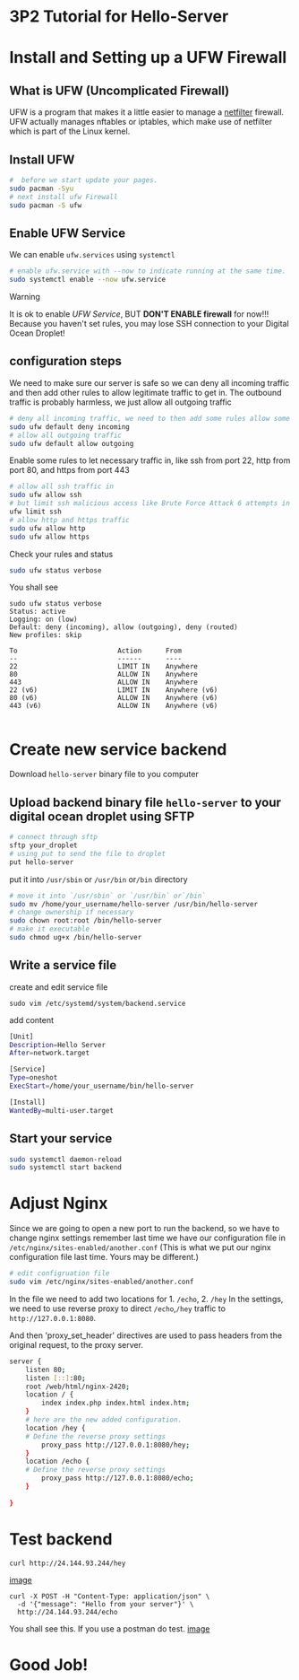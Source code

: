 # 3P2 Tutorial for Hello-Server

# Install and Setting up a UFW Firewall
## What is UFW (Uncomplicated Firewall)

UFW is a program that makes it a little easier to manage a [netfilter](https://netfilter.org/) firewall. UFW actually manages nftables or iptables, which make use of netfilter which is part of the Linux kernel.
## Install UFW
```bash
#  before we start update your pages.
sudo pacman -Syu
# next install ufw Firewall
sudo pacman -S ufw
```
## Enable UFW Service
We can enable `ufw.services` using `systemctl`
```bash
# enable ufw.service with --now to indicate running at the same time.
sudo systemctl enable --now ufw.service
```

>[!warning]
>It is ok to enable *UFW Service*, BUT **DON'T ENABLE firewall** for now!!!
>Because you haven't set rules, you may lose SSH connection to your Digital Ocean Droplet!

## configuration steps
We need to make sure our server is safe so we can deny all incoming traffic and then add other rules to allow legitimate traffic to get in.
The outbound traffic is probably harmless, we just allow all outgoing traffic
```bash
# deny all incoming traffic, we need to then add some rules allow some traffic to come in.
sudo ufw default deny incoming
# allow all outgoing traffic
sudo ufw default allow outgoing
```
Enable some rules to let necessary traffic in, like ssh from port 22, http from port 80, and https from port 443
```bash
# allow all ssh traffic in
sudo ufw allow ssh
# but limit ssh malicious access like Brute Force Attack 6 attempts in 30s.
ufw limit ssh
# allow http and https traffic
sudo ufw allow http
sudo ufw allow https
```
Check your rules and status
```bash
sudo ufw status verbose 
```
You shall see 
```
sudo ufw status verbose
Status: active
Logging: on (low)
Default: deny (incoming), allow (outgoing), deny (routed)
New profiles: skip

To                         Action      From
--                         ------      ----
22                         LIMIT IN    Anywhere                  
80                         ALLOW IN    Anywhere                  
443                        ALLOW IN    Anywhere                  
22 (v6)                    LIMIT IN    Anywhere (v6)             
80 (v6)                    ALLOW IN    Anywhere (v6)             
443 (v6)                   ALLOW IN    Anywhere (v6)             


```


# Create new service backend
Download `hello-server` binary file to you computer
## Upload backend binary file `hello-server` to your digital ocean droplet using SFTP
```bash
# connect through sftp 
sftp your_droplet
# using put to send the file to droplet
put hello-server
```
put it into `/usr/sbin` or `/usr/bin` or`/bin` directory
```bash
# move it into `/usr/sbin` or `/usr/bin` or`/bin`
sudo mv /home/your_username/hello-server /usr/bin/hello-server
# change ownership if necessary
sudo chown root:root /bin/hello-server
# make it executable
sudo chmod ug+x /bin/hello-server
```
## Write a service file
create and edit service file
```
sudo vim /etc/systemd/system/backend.service
```
add content
```bash
[Unit]
Description=Hello Server
After=network.target

[Service]
Type=oneshot
ExecStart=/home/your_username/bin/hello-server 

[Install]
WantedBy=multi-user.target
```
## Start your service
```bash
sudo systemctl daemon-reload
sudo systemctl start backend
```
# Adjust Nginx
Since we are going to open a new port to run the backend, so we have to change nginx settings
remember last time we have our configuration file in `/etc/nginx/sites-enabled/another.conf` (This is what we put our nginx configuration file last time. Yours may be different.)
```bash
# edit configruation file
sudo vim /etc/nginx/sites-enabled/another.conf
```

In the file we need to add two  locations for 1. `/echo`, 2. `/hey`
In the settings, we need to use reverse proxy to direct `/echo`,`/hey` traffic to `http://127.0.0.1:8080`. 

And then 'proxy_set_header' directives are used to pass headers from the original request, to the proxy server.
```bash
server {
    listen 80;
    listen [::]:80;
    root /web/html/nginx-2420;
    location / {
        index index.php index.html index.htm;
    }
    # here are the new added configuration.
    location /hey {
    # Define the reverse proxy settings
        proxy_pass http://127.0.0.1:8080/hey;
    }
    location /echo {
    # Define the reverse proxy settings
        proxy_pass http://127.0.0.1:8080/echo;
    }
    
}

```



# Test backend
```
curl http://24.144.93.244/hey
```
[image](./hey.png)
```
curl -X POST -H "Content-Type: application/json" \
  -d '{"message": "Hello from your server"}' \
  http://24.144.93.244/echo
```
You shall see this. If you use a postman do test.
[image](./echo.png)
# Good Job!